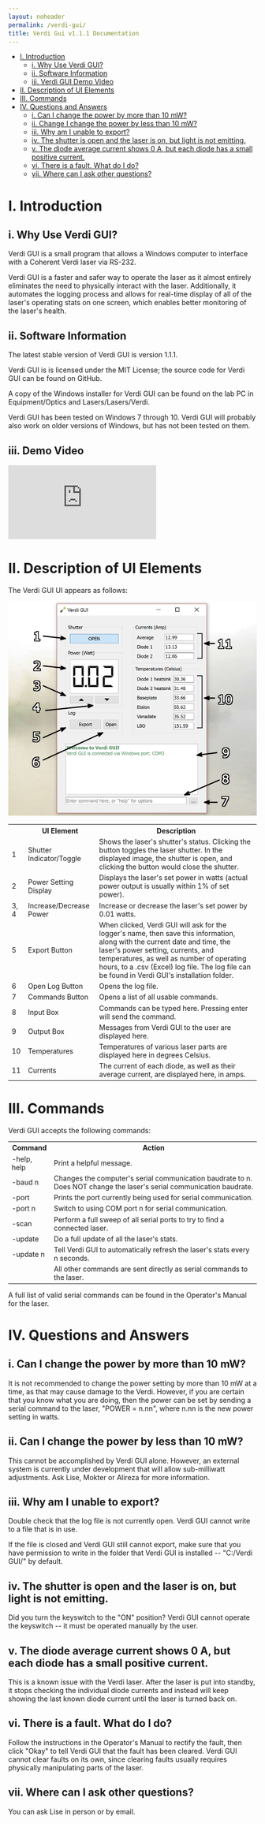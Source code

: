 ```yaml
---
layout: noheader
permalink: /verdi-gui/
title: Verdi Gui v1.1.1 Documentation
---
```




<ul class="table-of-contents">
  <li><a href="#I">I. Introduction</a>
    <ul class="table-of-contents">
      <li><a href="#I-i">i. Why Use Verdi GUI?</a></li>
      <li><a href="#I-ii">ii. Software Information</a></li>
      <li><a href="#I-iii">iii. Verdi GUI Demo Video</a></li>
    </ul>
  </li>
  <li><a href="#II">II. Description of UI Elements</a></li>
  <li><a href="#III">III. Commands</a></li>
  <li><a href="#IV">IV. Questions and Answers</a>
    <ul class="table-of-contents">
      <li><a href="#IV-i">i. Can I change the power by more than 10 mW?</a></li>
      <li><a href="#IV-ii">ii. Change I change the power by less than 10 mW?</a></li>
      <li><a href="#IV-iii">iii. Why am I unable to export?</a></li>
      <li><a href="#IV-iv">iv. The shutter is open and the laser is on, but light is not emitting.</a></li>
      <li><a href="#IV-v">v. The diode average current shows 0 A, but each diode has a small positive current.</a></li>
      <li><a href="#IV-vi">vi. There is a fault. What do I do?</a></li>
      <li><a href="#IV-vii">vii.  Where can I ask other questions?</a></li>
    </ul>
  </li>
</ul>

<a name="I"></a>
# I. Introduction

<a name="I-i"></a>
## i. Why Use Verdi GUI?

Verdi GUI is a small program that allows a Windows computer to interface with a Coherent Verdi laser via RS-232.

Verdi GUI is a faster and safer way to operate the laser as it almost entirely eliminates the need to physically interact with
the laser. Additionally, it automates the logging process and allows for real-time display of all of the laser's operating stats
on one screen, which enables better monitoring of the laser's health.

<a name="I-ii"></a>
## ii. Software Information

The latest stable version of Verdi GUI is version 1.1.1.

Verdi GUI is is licensed under the MIT License; the source code for Verdi GUI can be found on GitHub.

A copy of the Windows installer for Verdi GUI can be found on the lab PC in Equipment/Optics and Lasers/Lasers/Verdi.

Verdi GUI has been tested on Windows 7 through 10. Verdi GUI will probably also work on older versions of Windows, but has not
been tested on them.

<a name="I-iii"></a>
## iii. Demo Video

<div class="video"><iframe src="https://www.youtube.com/embed/ZaWmGg7Yhww" frameborder="0" allowfullscreen></iframe></div>

<a name="II"></a>
# II. Description of UI Elements

The Verdi GUI UI appears as follows:

![Screenshot of Verdi Gui](/assets/images/2016/verdi-gui-screenshot.png)

<table>
  <tr>
    <th>&nbsp;</th>
    <th>UI Element</th>
    <th>Description</th>
  </tr>
  
  <tr>
    <td>1</td>
    <td>Shutter Indicator/Toggle</td>
    <td>Shows the laser's shutter's status. Clicking the button toggles the laser shutter. In the displayed image, the shutter is
    open, and clicking the button would close the shutter.</td>
  </tr>
  
  <tr>
    <td>2</td>
    <td>Power Setting Display</td>
    <td>Displays the laser's set power in watts (actual power output is usually within 1% of set power).</td>
  </tr>
  
  <tr>
    <td>3, 4</td>
    <td>Increase/Decrease Power</td>
    <td>Increase or decrease the laser's set power by 0.01 watts.</td>
  </tr>

  <tr>
    <td>5</td>
    <td>Export Button</td>
    <td>When clicked, Verdi GUI will ask for the logger's name, then save this information, along with the current date and
    time, the laser's power setting, currents, and temperatures, as well as number of operating hours, to a .csv (Excel) log file.
    The log file can be found in Verdi GUI's installation folder.</td>
  </tr>
  
  <tr>
    <td>6</td>
    <td>Open Log Button</td>
    <td>Opens the log file.</td>
  </tr>
  
  <tr>
    <td>7</td>
    <td>Commands Button</td>
    <td>Opens a list of all usable commands.</td>
  </tr>
  
  <tr>
    <td>8</td>
    <td>Input Box</td>
    <td>Commands can be typed here. Pressing enter will send the command.</td>
  </tr>
  
  <tr>
    <td>9</td>
    <td>Output Box</td>
    <td>Messages from Verdi GUI to the user are displayed here.</td>
  </tr>
  
  <tr>
    <td>10</td>
    <td>Temperatures</td>
    <td>Temperatures of various laser parts are displayed here in degrees Celsius.</td>
  </tr>
  
  <tr>
    <td>11</td>
    <td>Currents</td>
    <td>The current of each diode, as well as their average current, are displayed here, in amps.</td>
  </tr>

</table>


<a name="III"></a>
# III. Commands

Verdi GUI accepts the following commands:

<table>

  <tr>
    <th>Command</th>
    <th>Action</th>
  </tr>
  
  <tr>
    <td>-help, help</td>
    <td>Print a helpful message.</td>
  </tr>
  
  <tr>
    <td>-baud n</td>
    <td>Changes the computer's serial communication baudrate to n. Does NOT change the laser's serial communication baudrate.</td>
  </tr>
  
  <tr>
    <td>-port</td>
    <td>Prints the port currently being used for serial communication.</td>
  </tr>
  
  <tr>
    <td>-port n</td>
    <td>Switch to using COM port n for serial communication.</td>
  </tr>
  
  <tr>
    <td>-scan</td>
    <td>Perform a full sweep of all serial ports to try to find a connected laser.</td>
  </tr>
  
  <tr>
    <td>-update</td>
    <td>Do a full update of all the laser's stats.</td>
  </tr>
  
  <tr>
    <td>-update n</td>
    <td>Tell Verdi GUI to automatically refresh the laser's stats every n seconds.</td>
  </tr>
  
  <tr>
    <td>&nbsp;</td>
    <td>All other commands are sent directly as serial commands to the laser.</td>
  </tr>
  
</table>

A full list of valid serial commands can be found in the Operator's Manual for the laser.

<a name="IV"></a>
# IV. Questions and Answers

<a name="IV-i"></a>
## i. Can I change the power by more than 10 mW?

It is not recommended to change the power setting by more than 10 mW at a time, as that may cause damage to the Verdi. However, if you are certain that you know what you are doing, then the power can be set by sending a serial command to the laser, "POWER = n.nn", where n.nn is the new power setting in watts.

<a name="IV-ii"></a>
## ii. Can I change the power by less than 10 mW?

This cannot be accomplished by Verdi GUI alone. However, an external system is currently under development that will allow sub-milliwatt adjustments. Ask Lise, Mokter or Alireza for more information.

<a name="IV-iii"></a>
## iii. Why am I unable to export?

Double check that the log file is not currently open. Verdi GUI cannot write to a file that is in use.

If the file is closed and Verdi GUI still cannot export, make sure that you have permission to write in the folder that Verdi GUI is installed -- "C:/Verdi GUI/" by default.

<a name="IV-iv"></a>
## iv. The shutter is open and the laser is on, but light is not emitting.

Did you turn the keyswitch to the "ON" position? Verdi GUI cannot operate the keyswitch -- it must be operated manually by the user.

<a name="IV-v"></a>
## v. The diode average current shows 0 A, but each diode has a small positive current.

This is a known issue with the Verdi laser. After the laser is put into standby, it stops checking the individual diode currents and instead will keep showing the last known diode current until the laser is turned back on.

<a name="IV-vi"></a>
## vi. There is a fault. What do I do?

Follow the instructions in the Operator's Manual to rectify the fault, then click "Okay" to tell Verdi GUI that the fault has been cleared. Verdi GUI cannot clear faults on its own, since clearing faults usually requires physically manipulating parts of the laser.

<a name="IV-vii"></a>
## vii. Where can I ask other questions?

You can ask Lise in person or by email.